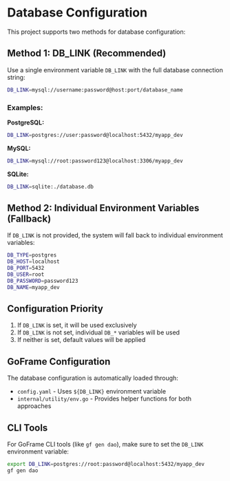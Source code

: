 # Database Configuration

This project supports two methods for database configuration:

## Method 1: DB_LINK (Recommended)

Use a single environment variable `DB_LINK` with the full database connection string:

```bash
DB_LINK=mysql://username:password@host:port/database_name
```

### Examples:

**PostgreSQL:**
```bash
DB_LINK=postgres://user:password@localhost:5432/myapp_dev
```

**MySQL:**
```bash
DB_LINK=mysql://root:password123@localhost:3306/myapp_dev
```

**SQLite:**
```bash
DB_LINK=sqlite:./database.db
```

## Method 2: Individual Environment Variables (Fallback)

If `DB_LINK` is not provided, the system will fall back to individual environment variables:

```bash
DB_TYPE=postgres
DB_HOST=localhost
DB_PORT=5432
DB_USER=root
DB_PASSWORD=password123
DB_NAME=myapp_dev
```

## Configuration Priority

1. If `DB_LINK` is set, it will be used exclusively
2. If `DB_LINK` is not set, individual `DB_*` variables will be used
3. If neither is set, default values will be applied

## GoFrame Configuration

The database configuration is automatically loaded through:
- `config.yaml` - Uses `${DB_LINK}` environment variable
- `internal/utility/env.go` - Provides helper functions for both approaches

## CLI Tools

For GoFrame CLI tools (like `gf gen dao`), make sure to set the `DB_LINK` environment variable:

```bash
export DB_LINK=postgres://root:password@localhost:5432/myapp_dev
gf gen dao
```